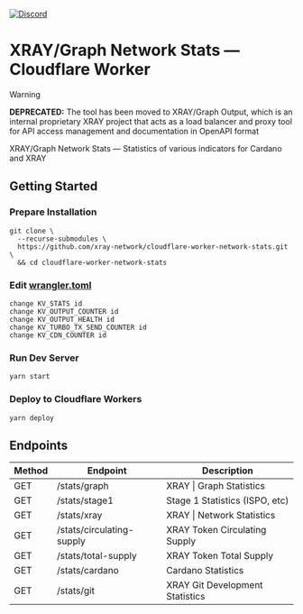 <a href="https://discord.gg/WhZmm46APN"><img alt="Discord" src="https://img.shields.io/discord/852538978946383893?style=for-the-badge&logo=discord&label=Discord&labelColor=%231940ED&color=%233FCB9B"></a>

# XRAY/Graph Network Stats — Cloudflare Worker

> [!WARNING]
> **DEPRECATED:** The tool has been moved to XRAY/Graph Output, which is an internal proprietary XRAY project that acts as a load balancer and proxy tool for API access management and documentation in OpenAPI format

XRAY/Graph Network Stats — Statistics of various indicators for Cardano and XRAY

## Getting Started
### Prepare Installation

``` console
git clone \
  --recurse-submodules \
  https://github.com/xray-network/cloudflare-worker-network-stats.git \
  && cd cloudflare-worker-network-stats
```

### Edit [wrangler.toml](https://github.com/xray-network/cloudflare-worker-network-stats/blob/main/wrangler.toml)

```
change KV_STATS id
change KV_OUTPUT_COUNTER id
change KV_OUTPUT_HEALTH id
change KV_TURBO_TX_SEND_COUNTER id
change KV_CDN_COUNTER id
```

### Run Dev Server

```
yarn start
```

### Deploy to Cloudflare Workers

```
yarn deploy
```

## Endpoints

| Method | Endpoint | Description |
| --- | --- | --- |
| GET | /stats/graph | XRAY \| Graph Statistics |
| GET | /stats/stage1 | Stage 1 Statistics (ISPO, etc) |
| GET | /stats/xray | XRAY \| Network Statistics |
| GET | /stats/circulating-supply | XRAY Token Circulating Supply |
| GET | /stats/total-supply | XRAY Token Total Supply |
| GET | /stats/cardano | Cardano Statistics |
| GET | /stats/git | XRAY Git Development Statistics |
